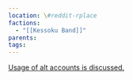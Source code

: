 ```yaml
---
location: \#reddit-rplace
factions:
  - "[[Kessoku Band]]"
parents: 
tags: 
---
```

[Usage of alt accounts is discussed.](https://discord.com/channels/1093664259273130084/1131230952119615600/1131435722012905573)
